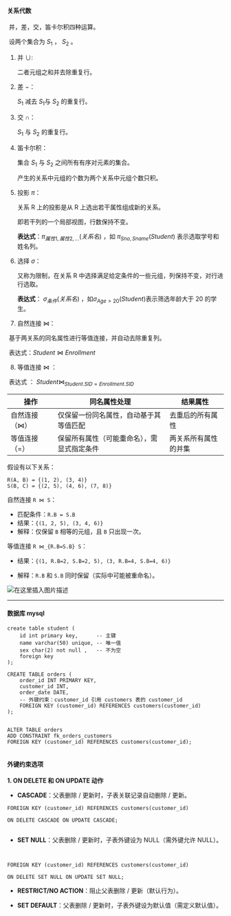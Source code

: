 #### 关系代数





​	并，差，交，笛卡尔积四种运算。

​	设两个集合为 $S_1$ ， $S_2$ 。

1. 并 $\cup$:

   二者元组之和并去除重复行。

2. 差 $-$：

   $S_1$ 减去 $S_1$与 $S_2$ 的重复行。

3. 交 $\cap$：

   $S_1$ 与 $S_2$ 的重复行。

4. 笛卡尔积： 

   集合 $S_1$ 与 $S_2$ 之间所有有序对元素的集合。

   产生的关系中元组的个数为两个关系中元组个数只积。

5. 投影 $\pi$：

   关系 R 上的投影是从 R 上选出若干属性组成新的关系。

   即若干列的一个局部视图，行数保持不变。

   **表达式**：$π_{属性1,属性2,...}(关系名)$ ，如 $π_{Sno,Sname}(Student)$ 表示选取学号和姓名列。

6. 选择 $\sigma$：

   又称为限制，在关系 R 中选择满足给定条件的一些元组，列保持不变，对行进行选取。

   **表达式**： $σ_{条件}(关系名)$ ，如$σ_{Age>20}(Student)$表示筛选年龄大于 20 的学生。

7. 自然连接 $\Join$：

​	基于两关系的同名属性进行等值连接，并自动去除重复列。

​	表达式：$Student ⋈ Enrollment$

8. 等值连接 $\Join$ ：

​	表达式 ： $Student ⋈_{Student.SID = Enrollment.SID}$

| **操作**      | **同名属性处理**                           | **结果属性**         |
| ------------- | ------------------------------------------ | -------------------- |
| 自然连接（⋈） | 仅保留一份同名属性，自动基于其等值匹配     | 去重后的所有属性     |
| 等值连接（=） | 保留所有属性（可能重命名），需显式指定条件 | 两关系所有属性的并集 |

假设有以下关系：



```plaintext
R(A, B) = {(1, 2), (3, 4)}  
S(B, C) = {(2, 5), (4, 6), (7, 8)}
```

自然连接 `R ⋈ S`：

- 匹配条件：`R.B = S.B`
- 结果：`{(1, 2, 5), (3, 4, 6)}`
- 解释：仅保留 `B` 相等的元组，且 `B` 只出现一次。

等值连接 `R ⋈_{R.B=S.B} S`：

- 结果：`{(1, R.B=2, S.B=2, 5), (3, R.B=4, S.B=4, 6)}`

- 解释：`R.B` 和 `S.B` 同时保留（实际中可能被重命名）。

  

![在这里插入图片描述](https://i-blog.csdnimg.cn/blog_migrate/5edae37d76c2ade437d7e1696963dcb0.png#pic_center)

---







#### 数据库 mysql



```mysql
create table student (
    id int primary key,      -- 主键
	name varchar(50) unique, -- 唯一值
    sex char(2) not null ,   -- 不为空
    foreign key 
);

CREATE TABLE orders (
    order_id INT PRIMARY KEY,
    customer_id INT,
    order_date DATE,
    -- 外键约束：customer_id 引用 customers 表的 customer_id
    FOREIGN KEY (customer_id) REFERENCES customers(customer_id)
);


ALTER TABLE orders
ADD CONSTRAINT fk_orders_customers
FOREIGN KEY (customer_id) REFERENCES customers(customer_id);


```



#### 外键约束选项

**1. ON DELETE 和 ON UPDATE 动作**

- **CASCADE**：父表删除 / 更新时，子表关联记录自动删除 / 更新。



```mysql
FOREIGN KEY (customer_id) REFERENCES customers(customer_id)

ON DELETE CASCADE ON UPDATE CASCADE;


```



- **SET NULL**：父表删除 / 更新时，子表外键设为 NULL（需外键允许 NULL）。



```mysql


FOREIGN KEY (customer_id) REFERENCES customers(customer_id)

ON DELETE SET NULL ON UPDATE SET NULL;

```



- **RESTRICT/NO ACTION**：阻止父表删除 / 更新（默认行为）。

- **SET DEFAULT**：父表删除 / 更新时，子表外键设为默认值（需定义默认值）。













